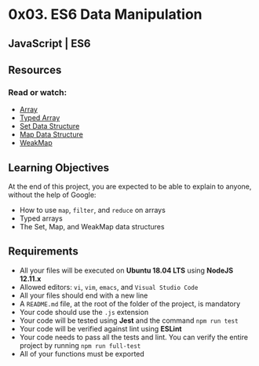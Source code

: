 # 0x03. ES6 Data Manipulation

## JavaScript | ES6  

## Resources

### Read or watch:

- [Array](https://developer.mozilla.org/en-US/docs/Web/JavaScript/Reference/Global_Objects/Array)
- [Typed Array](https://developer.mozilla.org/en-US/docs/Web/JavaScript/Reference/Global_Objects/TypedArray)
- [Set Data Structure](https://developer.mozilla.org/en-US/docs/Web/JavaScript/Reference/Global_Objects/Set)
- [Map Data Structure](https://developer.mozilla.org/en-US/docs/Web/JavaScript/Reference/Global_Objects/Map)
- [WeakMap](https://developer.mozilla.org/en-US/docs/Web/JavaScript/Reference/Global_Objects/WeakMap)

## Learning Objectives

At the end of this project, you are expected to be able to explain to anyone, without the help of Google:

- How to use `map`, `filter`, and `reduce` on arrays
- Typed arrays
- The Set, Map, and WeakMap data structures

## Requirements

- All your files will be executed on **Ubuntu 18.04 LTS** using **NodeJS 12.11.x**
- Allowed editors: `vi`, `vim`, `emacs`, and `Visual Studio Code`
- All your files should end with a new line
- A `README.md` file, at the root of the folder of the project, is mandatory
- Your code should use the `.js` extension
- Your code will be tested using **Jest** and the command `npm run test`
- Your code will be verified against lint using **ESLint**
- Your code needs to pass all the tests and lint. You can verify the entire project by running `npm run full-test`
- All of your functions must be exported
